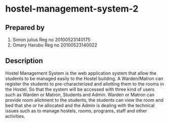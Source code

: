 # hostel-management-system-2        

## Prepared by 
1. Simon julius Reg no 20100523140175
2. Omary Harubu Reg no 20100523140022

## Description  
Hostel Management System is the web application system that allow the students to be managed easily to the Hostel building. A Warden/Matron can register the students to pre-characterized and allotting them to the rooms in the Hostel. So that the system will be accessed with three kind of users such as Warden or Matron, Students and Admin. Warden or Matron can provide room allotment to the students, the students can view the room and bed that she or he allocated and the Admin is dealing with the technical issues such as to manage hostels, rooms, programs, staff and other activities.
